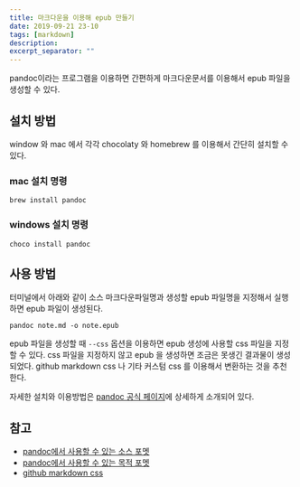 ```yaml
---
title: 마크다운을 이용해 epub 만들기
date: 2019-09-21 23-10
tags: [markdown]
description: 
excerpt_separator: ""
---
```


pandoc이라는 프로그램을 이용하면 간편하게 마크다운문서를 이용해서 epub 파일을 생성할 수 있다.

## 설치 방법

window 와 mac 에서 각각 chocolaty 와 homebrew 를 이용해서 간단히 설치할 수 있다.

### mac 설치 명령

`brew install pandoc`

### windows 설치 명령

`choco install pandoc`

## 사용 방법

터미널에서 아래와 같이 소스 마크다운파일명과 생성할 epub 파일명을 지정해서 실행하면 epub 파일이 생성된다.

`pandoc note.md -o note.epub`

epub 파일을 생성할 때 `--css` 옵션을 이용하면 epub 생성에 사용할 css 파일을 지정할 수 있다. css 파일을 지정하지 않고 epub 을 생성하면 조금은 못생긴 결과물이 생성되었다. github markdown css 나 기타 커스텀 css 를 이용해서 변환하는 것을 추천한다.  

자세한 설치와 이용방법은 [pandoc 공식 페이지](https://pandoc.org/index.html)에 상세하게 소개되어 있다. 

## 참고

- [pandoc에서 사용할 수 있는 소스 포멧](https://pandoc.org/MANUAL.html#option--from)
- [pandoc에서 사용할 수 있는 목적 포멧](https://pandoc.org/MANUAL.html#option--to)
- [github markdown css](https://github.com/sindresorhus/github-markdown-css)
